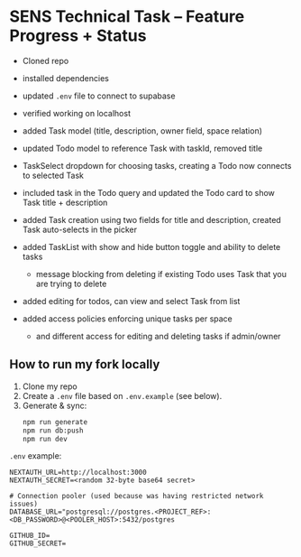 # SENS Technical Task – Feature Progress + Status

- Cloned repo
- installed dependencies
- updated `.env` file to connect to supabase
- verified working on localhost

- added Task model (title, description, owner field, space relation)
- updated Todo model to reference Task with taskId, removed title
- TaskSelect dropdown for choosing tasks, creating a Todo now connects to selected Task
- included task in the Todo query and updated the Todo card to show Task title + description
- added Task creation using two fields for title and description, created Task auto-selects in the picker
- added TaskList with show and hide button toggle and ability to delete tasks
  - message blocking from deleting if existing Todo uses Task that you are trying to delete
- added editing for todos, can view and select Task from list
- added access policies enforcing unique tasks per space
  - and different access for editing and deleting tasks if admin/owner


## How to run my fork locally
1. Clone my repo
2. Create a `.env` file based on `.env.example` (see below).
3. Generate & sync:
   ```bash
   npm run generate
   npm run db:push
   npm run dev
   ```

`.env` example:
```text
NEXTAUTH_URL=http://localhost:3000
NEXTAUTH_SECRET=<random 32-byte base64 secret>

# Connection pooler (used because was having restricted network issues)
DATABASE_URL="postgresql://postgres.<PROJECT_REF>:<DB_PASSWORD>@<POOLER_HOST>:5432/postgres

GITHUB_ID=
GITHUB_SECRET=
```
